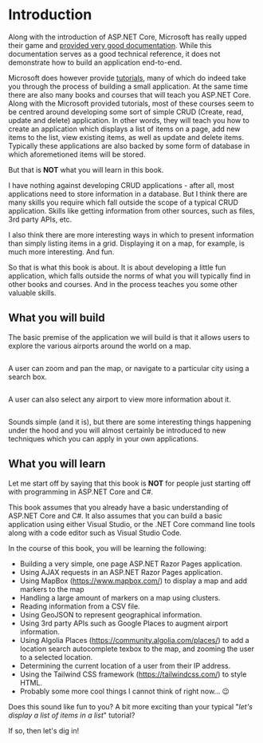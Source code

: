 # Introduction

Along with the introduction of ASP.NET Core, Microsoft has really upped their game and [provided very good documentation](https://docs.microsoft.com/en-us/aspnet/core/). While this documentation serves as a good technical reference, it does not demonstrate how to build an application end-to-end. 

Microsoft does however provide [tutorials](https://docs.microsoft.com/en-us/aspnet/core/tutorials/), many of which do indeed take you through the process of building a small application. At the same time there are also many books and courses that will teach you ASP.NET Core. Along with the Microsoft provided tutorials, most of these courses seem to be centred around developing some sort of simple CRUD (Create, read, update and delete) application. In other words, they will teach you how to create an application which displays a list of items on a page, add new items to the list, view existing items, as well as update and delete items. Typically these applications are also backed by some form of database in which aforemetioned items will be stored.

But that is **NOT** what you will learn in this book.

I have nothing against developing CRUD applications - after all, most applications need to store information in a database. But I think there are many skills you require which fall outside the scope of a typical CRUD application. Skills like getting information from other sources, such as files, 3rd party APIs, etc.

I also think there are more interesting ways in which to present information than simply listing items in a grid. Displaying it on a map, for example, is much more interesting. And fun.

So that is what this book is about. It is about developing a little fun application, which falls outside the norms of what you will typically find in other books and courses. And in the process teaches you some other valuable skills.

## What you will build

The basic premise of the application we will build is that it allows users to explore the various airports around the world on a map. 

![]()

A user can zoom and pan the map, or navigate to a particular city using a search box.

![]()

A user can also select any airport to view more information about it.

![]()

Sounds simple (and it is), but there are some interesting things happening under the hood and you will almost certainly be introduced to new techniques which you can apply in your own applications.

## What you will learn

Let me start off by saying that this book is **NOT** for people just starting off with programming in ASP.NET Core and C#.

This book assumes that you already have a basic understanding of ASP.NET Core and C#. It also assumes that you can build a basic application using either Visual Studio, or the .NET Core command line tools along with a code editor such as Visual Studio Code.

In the course of this book, you will be learning the following:

* Building a very simple, one page ASP.NET Razor Pages application.
* Using AJAX requests in an ASP.NET Razor Pages application.
* Using MapBox (https://www.mapbox.com/) to display a map and add markers to the map
* Handling a large amount of markers on a map using clusters.
* Reading information from a CSV file.
* Using GeoJSON to represent geographical information.
* Using 3rd party APIs such as Google Places to augment airport information.
* Using Algolia Places (https://community.algolia.com/places/) to add a location search autocomplete texbox to the map, and zooming the user to a selected location.
* Determining the current location of a user from their IP address.
* Using the Tailwind CSS framework (https://tailwindcss.com/) to style HTML.
* Probably some more cool things I cannot think of right now... 😉

Does this sound like fun to you? A bit more exciting than your typical "_let's display a list of items in a list_" tutorial?

If so, then let's dig in!
